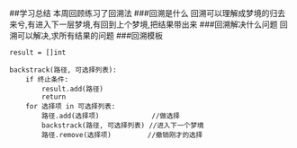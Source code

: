 ##学习总结
本周回顾练习了回溯法
###回溯是什么
回溯可以理解成梦境的归去来兮,有进入下一层梦境,有回到上个梦境,把结果带出来
###回溯解决什么问题
回溯可以解决,求所有结果的问题
###回溯模板
```
result = []int

backstrack(路径, 可选择列表):
    if 终止条件:
        result.add(路径)
        return
    for 选择项 in 可选择列表:
        路径.add(选择项)             //做选择
        backstrack(路径, 可选择列表) //进入下一个梦境
        路径.remove(选择项)         //撤销刚才的选择
```